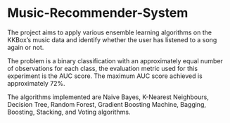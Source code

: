 # Music-Recommender-System

The project aims to apply various ensemble learning algorithms on the KKBox’s music data and identify whether the user has listened to a song again or not.

The problem is a binary classification with an approximately equal number of observations for each class, the evaluation metric used for this experiment is the AUC score. 
The maximum AUC score achieved is approximately 72%.

The algorithms implemented are Naive Bayes, K-Nearest Neighbours, Decision Tree, Random Forest, Gradient Boosting Machine, Bagging, Boosting, Stacking, and Voting algorithms.
